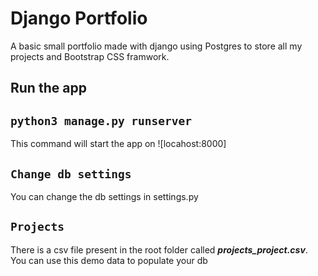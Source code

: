 # Django Portfolio

A basic small portfolio made with django using Postgres to store all my projects and Bootstrap CSS framwork.

## Run the app

## `python3 manage.py runserver`
This command will start the app on ![locahost:8000]

## `Change db settings`
You can change the db settings in settings.py

## `Projects`
There is a csv file present in the root folder called ***projects_project.csv***. You can use this demo data to populate your db